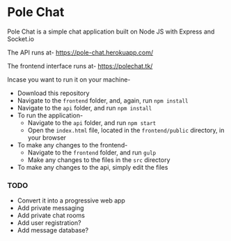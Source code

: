 # Pole Chat

Pole Chat is a simple chat application built on Node JS with Express and Socket.io

The API runs at- https://pole-chat.herokuapp.com/

The frontend interface runs at- https://polechat.tk/

Incase you want to run it on your machine-
- Download this repository
- Navigate to the `frontend` folder, and, again, run `npm install`
- Navigate to the `api` folder, and run `npm install`
- To run the application-
    - Navigate to the `api` folder, and run `npm start`
    - Open the `index.html` file, located in the `frontend/public` directory, in your browser
- To make any changes to the frontend-
    - Navigate to the `frontend` folder, and run `gulp`
    - Make any changes to the files in the `src` directory
- To make any changes to the api, simply edit the files

### TODO
<!--
NOT-SO PRIVATE TODOS
====================
- Touch enable sidebar
-->
- Convert it into a progressive web app
- Add private messaging
- Add private chat rooms
- Add user registration?
- Add message database?
